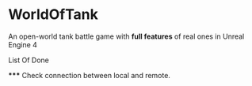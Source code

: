 # WorldOfTank
An open-world tank battle game with <Strong>full features</strong> of real ones in Unreal Engine 4

List Of Done
<p><Strong>***</strong> Check connection between local and remote.</p>

